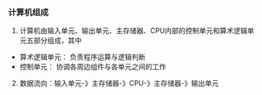 ### 计算机组成
1. 计算机由输入单元、输出单元、主存储器、CPU内部的控制单元和算术逻辑单元五部分组成，其中
  * 算术逻辑单元： 负责程序运算与逻辑判断
  * 控制单元： 协调各周边组件与各单元之间的工作
2. 数据流向：输入单元-》主存储器-》CPU-》主存储器-》输出单元

